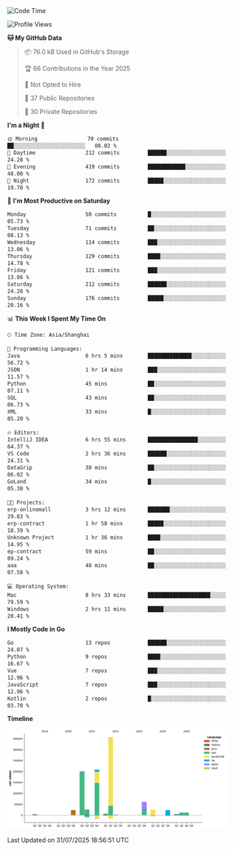 <!--START_SECTION:waka-->
![Code Time](http://img.shields.io/badge/Code%20Time-4%2C308%20hrs%2032%20mins-blue)

![Profile Views](http://img.shields.io/badge/Profile%20Views-0-blue)

**🐱 My GitHub Data** 

> 📦 76.0 kB Used in GitHub's Storage 
 > 
> 🏆 66 Contributions in the Year 2025
 > 
> 🚫 Not Opted to Hire
 > 
> 📜 37 Public Repositories 
 > 
> 🔑 30 Private Repositories 
 > 
**I'm a Night 🦉** 

```text
🌞 Morning                70 commits          ██░░░░░░░░░░░░░░░░░░░░░░░   08.02 % 
🌆 Daytime                212 commits         ██████░░░░░░░░░░░░░░░░░░░   24.28 % 
🌃 Evening                419 commits         ████████████░░░░░░░░░░░░░   48.00 % 
🌙 Night                  172 commits         █████░░░░░░░░░░░░░░░░░░░░   19.70 % 
```
📅 **I'm Most Productive on Saturday** 

```text
Monday                   50 commits          █░░░░░░░░░░░░░░░░░░░░░░░░   05.73 % 
Tuesday                  71 commits          ██░░░░░░░░░░░░░░░░░░░░░░░   08.13 % 
Wednesday                114 commits         ███░░░░░░░░░░░░░░░░░░░░░░   13.06 % 
Thursday                 129 commits         ████░░░░░░░░░░░░░░░░░░░░░   14.78 % 
Friday                   121 commits         ███░░░░░░░░░░░░░░░░░░░░░░   13.86 % 
Saturday                 212 commits         ██████░░░░░░░░░░░░░░░░░░░   24.28 % 
Sunday                   176 commits         █████░░░░░░░░░░░░░░░░░░░░   20.16 % 
```


📊 **This Week I Spent My Time On** 

```text
🕑︎ Time Zone: Asia/Shanghai

💬 Programming Languages: 
Java                     6 hrs 5 mins        ██████████████░░░░░░░░░░░   56.72 % 
JSON                     1 hr 14 mins        ███░░░░░░░░░░░░░░░░░░░░░░   11.57 % 
Python                   45 mins             ██░░░░░░░░░░░░░░░░░░░░░░░   07.11 % 
SQL                      43 mins             ██░░░░░░░░░░░░░░░░░░░░░░░   06.73 % 
XML                      33 mins             █░░░░░░░░░░░░░░░░░░░░░░░░   05.20 % 

🔥 Editors: 
IntelliJ IDEA            6 hrs 55 mins       ████████████████░░░░░░░░░   64.37 % 
VS Code                  2 hrs 36 mins       ██████░░░░░░░░░░░░░░░░░░░   24.31 % 
DataGrip                 38 mins             ██░░░░░░░░░░░░░░░░░░░░░░░   06.02 % 
GoLand                   34 mins             █░░░░░░░░░░░░░░░░░░░░░░░░   05.30 % 

🐱‍💻 Projects: 
erp-onlinemall           3 hrs 12 mins       ███████░░░░░░░░░░░░░░░░░░   29.83 % 
erp-contract             1 hr 58 mins        █████░░░░░░░░░░░░░░░░░░░░   18.39 % 
Unknown Project          1 hr 36 mins        ████░░░░░░░░░░░░░░░░░░░░░   14.95 % 
ep-contract              59 mins             ██░░░░░░░░░░░░░░░░░░░░░░░   09.24 % 
aaa                      48 mins             ██░░░░░░░░░░░░░░░░░░░░░░░   07.58 % 

💻 Operating System: 
Mac                      8 hrs 33 mins       ████████████████████░░░░░   79.59 % 
Windows                  2 hrs 11 mins       █████░░░░░░░░░░░░░░░░░░░░   20.41 % 
```

**I Mostly Code in Go** 

```text
Go                       13 repos            ██████░░░░░░░░░░░░░░░░░░░   24.07 % 
Python                   9 repos             ████░░░░░░░░░░░░░░░░░░░░░   16.67 % 
Vue                      7 repos             ███░░░░░░░░░░░░░░░░░░░░░░   12.96 % 
JavaScript               7 repos             ███░░░░░░░░░░░░░░░░░░░░░░   12.96 % 
Kotlin                   2 repos             █░░░░░░░░░░░░░░░░░░░░░░░░   03.70 % 
```



**Timeline**

![Lines of Code chart](https://raw.githubusercontent.com/youtiaoguagua/youtiaoguagua/master/assets/bar_graph.png)


 Last Updated on 31/07/2025 18:56:51 UTC
<!--END_SECTION:waka-->